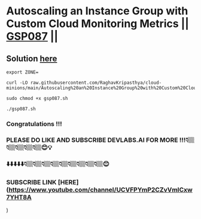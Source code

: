 # Autoscaling an Instance Group with Custom Cloud Monitoring Metrics || [GSP087](https://www.cloudskillsboost.google/focuses/611?parent=catalog) ||

## Solution [here]()

```
export ZONE=
```
```
curl -LO raw.githubusercontent.com/RaghavKripasthya/cloud-minions/main/Autoscaling%20an%20Instance%20Group%20with%20Custom%20Cloud%20Monitoring%20Metrics/gsp087.sh

sudo chmod +x gsp087.sh

./gsp087.sh
```

### Congratulations !!!
### PLEASE DO LIKE AND SUBSCRIBE DEVLABS.AI FOR MORE !!!👇🏼👇🏼👇🏼👇🏼👇🏼😊💡
### ⬇️⬇️⬇️⬇️⬇️👇🏼👇🏼👇🏼👇🏼👇🏼👇🏼👇🏼👇🏼👇🏼😊
### SUBSCRIBE LINK [HERE](https://www.youtube.com/channel/UCVFPYmP2CZvVmICxw7YHT8A
)
